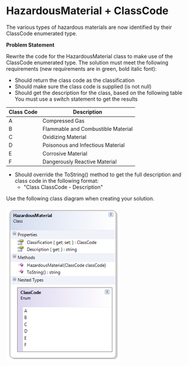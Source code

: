 ---
---
# HazardousMaterial + ClassCode

The various types of hazardous materials are now identified by their ClassCode enumerated type.

**Problem Statement**

Rewrite the code for the HazardousMaterial class to make use of the ClassCode enumerated type. The solution must meet the following requirements (new requirements are in green, bold italic font):

* Should return the class code as the classification
* Should make sure the class code is supplied (is not null)
* Should get the description for the class, based on the following table
  You must use a switch statement to get the results

Class Code | Description
-----------|-----------------------------------
A          | Compressed Gas
B          | Flammable and Combustible Material
C          | Oxidizing Material
D          | Poisonous and Infectious Material
E          | Corrosive Material
F          | Dangerously Reactive Material

* Should override the ToString() method to get the full description and class code in the following format:
  * "Class ClassCode - Description"

Use the following class diagram when creating your solution.
 
![](I-HazardousMaterial.png)
